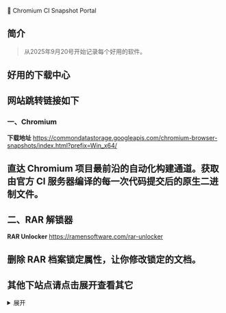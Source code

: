 🧪 Chromium CI Snapshot Portal
## 简介
>
>从2025年9月20号开始记录每个好用的软件。<br>
## 好用的下载中心
## 网站跳转链接如下
>
### 一、Chromium
**下载地址** <https://commondatastorage.googleapis.com/chromium-browser-snapshots/index.html?prefix=Win_x64/>
## 直达 Chromium 项目最前沿的自动化构建通道。获取由官方 CI 服务器编译的每一次代码提交后的原生二进制文件。
## 二、RAR 解锁器
**RAR Unlocker** <https://ramensoftware.com/rar-unlocker>
## 删除 RAR 档案锁定属性，让你修改锁定的文档。

## 其他下站点请点击展开查看其它
<details>
<summary>展开</summary>
### 5.40
**32 位：** <http://www.win-rar.com/fileadmin/winrar-versions/sc20160819/wrr/wrar540sc.exe>  
**64 位：** <http://www.win-rar.com/fileadmin/winrar-versions/sc20160819/wrr/winrar-x64-540sc.exe>  
